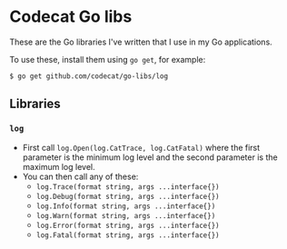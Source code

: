 # Codecat Go libs

These are the Go libraries I've written that I use in my Go applications.

To use these, install them using `go get`, for example:

```
$ go get github.com/codecat/go-libs/log
```

## Libraries

### `log`

* First call `log.Open(log.CatTrace, log.CatFatal)` where the first parameter is the minimum log level and the second parameter is the maximum log level.
* You can then call any of these:
  * `log.Trace(format string, args ...interface{})`
  * `log.Debug(format string, args ...interface{})`
  * `log.Info(format string, args ...interface{})`
  * `log.Warn(format string, args ...interface{})`
  * `log.Error(format string, args ...interface{})`
  * `log.Fatal(format string, args ...interface{})`
